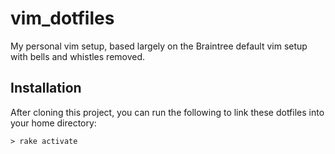 # vim_dotfiles

My personal vim setup, based largely on the Braintree default vim setup with bells and whistles removed.

## Installation

After cloning this project, you can run the following to link these dotfiles
into your home directory:

```
> rake activate
```

